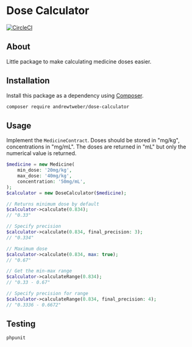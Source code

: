 # Dose Calculator

[![CircleCI](https://dl.circleci.com/status-badge/img/gh/andrewtweber/dose-calculator/tree/master.svg?style=shield)](https://dl.circleci.com/status-badge/redirect/gh/andrewtweber/dose-calculator/tree/master)

## About

Little package to make calculating medicine doses easier.

## Installation

Install this package as a dependency using [Composer](https://getcomposer.org).

``` bash
composer require andrewtweber/dose-calculator
```

## Usage

Implement the `MedicineContract`. Doses should be stored in "mg/kg", concentrations in "mg/mL".
The doses are returned in "mL" but only the numerical value is returned.

```php
$medicine = new Medicine(
    min_dose: '20mg/kg',
    max_dose: '40mg/kg',
    concentration: '50mg/mL',
);
$calculator = new DoseCalculator($medicine);

// Returns minimum dose by default
$calculator->calculate(0.834); 
// "0.33"

// Specify precision
$calculator->calculate(0.834, final_precision: 3);
// "0.334"

// Maximum dose
$calculator->calculate(0.834, max: true);
// "0.67"

// Get the min-max range
$calculator->calculateRange(0.834);
// "0.33 - 0.67"

// Specify precision for range
$calculator->calculateRange(0.834, final_precision: 4);
// "0.3336 - 0.6672"
```

## Testing

```
phpunit
```
